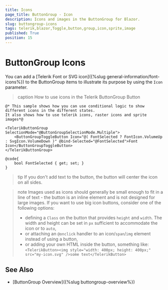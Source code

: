 ```yaml
---
title: Icons
page_title: ButtonGroup - Icon
description: Icons and images in the ButtonGroup for Blazor.
slug: buttongroup-icons
tags: telerik,blazor,Toggle,button,group,icon,sprite,image
published: True
position: 15
---
```



# ButtonGroup Icons

You can add a [Telerik Font or SVG icon]({%slug general-information/font-icons%}) to the ButtonGroup items to illustrate its purpose by using the `Icon` parameter.

>caption How to use icons in the Telerik ButtonGroup Button

````CSHTML
@* This sample shows how you can use conditional logic to show different icons in the different states.
It also shows how to use telerik icons, raster icons and sprite images*@

<TelerikButtonGroup SelectionMode="@ButtonGroupSelectionMode.Multiple">
    <ButtonGroupToggleButton Icon="@( FontSelected ? FontIcon.VolumeUp : SvgIcon.VolumeDown )" @bind-Selected="@FontSelected">Font Icon</ButtonGroupToggleButton>
</TelerikButtonGroup>

@code{
    bool FontSelected { get; set; }
}
````

>tip If you don't add text to the button, the button will center the icon on all sides.

>note Images used as icons should generally be small enough to fit in a line of text - the button is an inline element and is not designed for large images. If you want to use big icon buttons, consider one of the following options:
>
> * defining a `Class` on the button that provides `height` and `width`. The width and height can be set in `px` sufficient to accommodate the icon or to `auto`,
> * or attaching an `@onclick` handler to an icon/`span`/`img` element instead of using a button,
> * or adding your own HTML inside the button, something like: `<TelerikButton><img style="width: 400px; height: 400px;" src="my-icon.svg" />some text</TelerikButton>`


## See Also

  * [ButtonGroup Overview]({%slug buttongroup-overview%})
